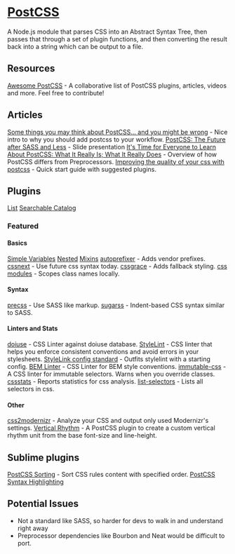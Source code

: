 # [PostCSS](https://github.com/postcss/postcss)

A Node.js module that parses CSS into an Abstract Syntax Tree, then passes that through a set of plugin functions, and then converting the result back into a string which can be output to a file.

## Resources
[Awesome PostCSS](https://github.com/jjaderg/awesome-postcss) - A collaborative list of PostCSS plugins, articles, videos and more. Feel free to contribute!

## Articles
[Some things you may think about PostCSS... and you might be wrong](http://julian.io/some-things-you-may-think-about-postcss-and-you-might-be-wrong/) - Nice intro to why you should add postcss to your workflow.
[PostCSS: The Future after SASS and Less](https://ai.github.io/about-postcss/en/) - Slide presentation
[It's Time for Everyone to Learn About PostCSS: What It Really Is; What It Really Does](http://davidtheclark.com/its-time-for-everyone-to-learn-about-postcss/) - Overview of how PostCSS differs from Preprocessors.
[Improving the quality of your css with postcss](https://www.sitepoint.com/improving-the-quality-of-your-css-with-postcss/) - Quick start guide with suggested plugins.

## Plugins
[List](https://github.com/postcss/postcss/blob/master/docs/plugins.md)
[Searchable Catalog](http://postcss.parts/)

### Featured

#### Basics
[Simple Variables](https://github.com/postcss/postcss-simple-vars)
[Nested](https://github.com/postcss/postcss-nested)
[Mixins](https://github.com/postcss/postcss-mixins)
[autoprefixer](https://github.com/postcss/autoprefixer) - Adds vendor prefixes.
[cssnext](http://cssnext.io/) - Use future css syntax today.
[cssgrace](https://github.com/cssdream/cssgrace) - Adds fallback styling.
[css modules](https://github.com/css-modules/css-modules) - Scopes class names locally.

#### Syntax
[precss](https://github.com/jonathantneal/precss) - Use SASS like markup.
[sugarss](https://github.com/postcss/sugarss) - Indent-based CSS syntax similar to SASS.

#### Linters and Stats
[doiuse](https://github.com/anandthakker/doiuse) - CSS Linter against doiuse database.
[StyleLint](http://stylelint.io/) - CSS linter that helps you enforce consistent conventions and avoid errors in your stylesheets.
[StyleLink config standard](https://github.com/stylelint/stylelint-config-standard) - Outfits stylelint with a starting config.
[BEM Linter](https://github.com/postcss/postcss-bem-linter) - CSS Linter for BEM style conventions.
[immutable-css](https://github.com/johnotander/immutable-css) - A CSS linter for immutable selectors. Warns when you override classes.
[cssstats](https://github.com/cssstats/postcss-cssstats) - Reports statistics for css analysis.
[list-selectors](https://github.com/davidtheclark/list-selectors) - Lists all selectors in css.

#### Other
[css2modernizr](https://github.com/vovanbo/css2modernizr) - Analyze your CSS and output only used Modernizr's settings.
[Vertical Rhythm](https://github.com/markgoodyear/postcss-vertical-rhythm) - A PostCSS plugin to create a custom vertical rhythm unit from the base font-size and line-height.

## Sublime plugins
[PostCSS Sorting](https://packagecontrol.io/packages/PostCSS%20Sorting) - Sort CSS rules content with specified order.
[PostCSS Syntax Highlighting](https://packagecontrol.io/packages/Syntax%20Highlighting%20for%20PostCSS)

## Potential Issues

* Not a standard like SASS, so harder for devs to walk in and understand right away
* Preprocessor dependencies like Bourbon and Neat would be difficult to port.

